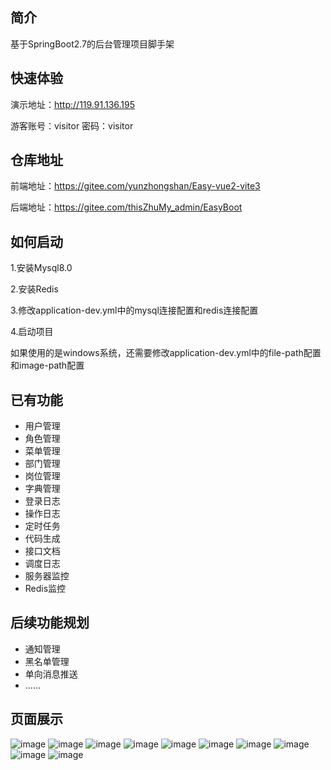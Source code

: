 ## 简介
基于SpringBoot2.7的后台管理项目脚手架

## 快速体验
演示地址：http://119.91.136.195

游客账号：visitor 密码：visitor

## 仓库地址
前端地址：https://gitee.com/yunzhongshan/Easy-vue2-vite3

后端地址：https://gitee.com/thisZhuMy_admin/EasyBoot

## 如何启动
1.安装Mysql8.0

2.安装Redis

3.修改application-dev.yml中的mysql连接配置和redis连接配置

4.启动项目

如果使用的是windows系统，还需要修改application-dev.yml中的file-path配置和image-path配置


## 已有功能
<ul>
    <li>用户管理</li>
    <li>角色管理</li>
    <li>菜单管理</li>
    <li>部门管理</li>
    <li>岗位管理</li>
    <li>字典管理</li>
    <li>登录日志</li>
    <li>操作日志</li>
    <li>定时任务</li>
    <li>代码生成</li>
    <li>接口文档</li>
    <li>调度日志</li>
    <li>服务器监控</li>
    <li>Redis监控</li>
</ul>

## 后续功能规划
<ul>
    <li>通知管理</li>
    <li>黑名单管理</li>
    <li>单向消息推送</li>
    <li>......</li>
</ul>

## 页面展示
![image](doc/admin-user.png)
![image](doc/role.png)
![image](doc/menu.png)
![image](doc/department.png)
![image](doc/post.png)
![image](doc/data-dict-domain.png)
![image](doc/scheduled-task.png)
![image](doc/login-log.png)
![image](doc/operation-log.png)
![image](doc/gen.png)